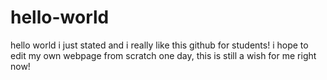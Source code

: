 # hello-world
hello world i just stated and i really like this github for students! i hope to edit my own webpage from scratch one day, this is still a wish for me right now!
